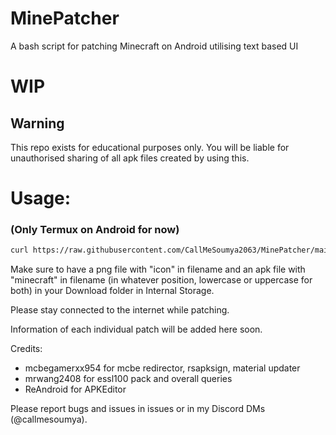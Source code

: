 # MinePatcher
A bash script for patching Minecraft on Android utilising text based UI

# **WIP**

## Warning
This repo exists for educational purposes only. You will be liable for unauthorised sharing of all apk files created by using this.

# Usage:
### (Only Termux on Android for now)
```bash
curl https://raw.githubusercontent.com/CallMeSoumya2063/MinePatcher/main/minepatcher.sh > minepatcher.sh && bash minepatcher.sh
```
Make sure to have a png file with "icon" in filename and an apk file with "minecraft" in filename (in whatever position, lowercase or uppercase for both) in your Download folder in Internal Storage.

Please stay connected to the internet while patching.

Information of each individual patch will be added here soon.

Credits:
- mcbegamerxx954 for mcbe redirector, rsapksign, material updater
- mrwang2408 for essl100 pack and overall queries
- ReAndroid for APKEditor

Please report bugs and issues in issues or in my Discord DMs (@callmesoumya).
